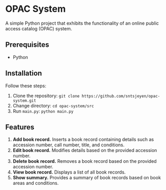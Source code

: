 # OPAC System

A simple Python project that exhibits the functionality of an online public access catalog (OPAC) system.

## Prerequisites

- Python

## Installation

Follow these steps:

1. Clone the repository: `git clone https://github.com/sntsjeyen/opac-system.git`
2. Change directory: `cd opac-system/src`
3. Run `main.py`: `python main.py`

## Features

1. **Add book record.** Inserts a book record containing details such as accession number, call number, title, and conditions.
2. **Edit book record.** Modifies details based on the provided accession number.
3. **Delete book record.** Removes a book record based on the provided accession number.
4. **View book record.** Displays a list of all book records.
5. **Show summary.** Provides a summary of book records based on book areas and conditions.
